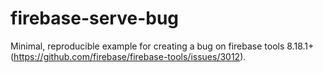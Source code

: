 # firebase-serve-bug
Minimal, reproducible example for creating a bug on firebase tools 8.18.1+ (https://github.com/firebase/firebase-tools/issues/3012).
